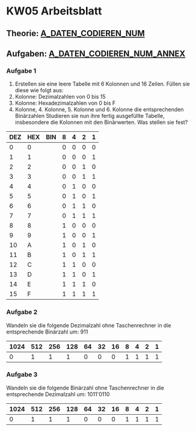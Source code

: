# KW05 Arbeitsblatt

## Theorie: [A_DATEN_CODIEREN_NUM](./A_DATEN_CODIEREN_NUM.pdf)
## Aufgaben: [A_DATEN_CODIEREN_NUM_ANNEX](./A_DATEN_CODIEREN_NUM_ANNEX.pdf)

### Aufgabe 1
1. Erstellen sie eine leere Tabelle mit 6 Kolonnen und 16 Zeilen. Füllen sie diese wie
folgt aus:
1. Kolonne: Dezimalzahlen von 0 bis 15
2. Kolonne: Hexadezimalzahlen von 0 bis F
3. Kolonne, 4. Kolonne, 5. Kolonne und 6. Kolonne die entsprechenden Binärzahlen
   Studieren sie nun ihre fertig ausgefüllte Tabelle, insbesondere die Kolonnen mit den
   Binärwerten. Was stellen sie fest?

| DEZ | HEX | BIN | 8 | 4 | 2 | 1 |
| ------------- | ------------- | ------------- | ------------- | ------------- | ------------- | ------------- |
| 0 | 0 |  | 0 | 0 | 0 | 0 |
| 1 | 1 |  | 0 | 0 | 0 | 1 |
| 2 | 2 |  | 0 | 0 | 1 | 0 |
| 3 | 3 |  | 0 | 0 | 1 | 1 |
| 4 | 4 |  | 0 | 1 | 0 | 0 |
| 5 | 5 |  | 0 | 1 | 0 | 1 |
| 6 | 6 |  | 0 | 1 | 1 | 0 |
| 7 | 7 |  | 0 | 1 | 1 | 1 |
| 8 | 8 |  | 1 | 0 | 0 | 0 |
| 9 | 9 |  | 1 | 0 | 0 | 1 |
| 10 | A |  | 1 | 0 | 1 | 0 |
| 11 | B |  | 1 | 0 | 1 | 1 |
| 12 | C |  | 1 | 1 | 0 | 0 |
| 13 | D |  | 1 | 1 | 0 | 1 |
| 14 | E |  | 1 | 1 | 1 | 0 |
| 15 | F |  | 1 | 1 | 1 | 1 |

### Aufgabe 2
Wandeln sie die folgende Dezimalzahl ohne Taschenrechner in die entsprechende
Binärzahl um: 911

| 1024 | 512 | 256 | 128 | 64 | 32 | 16 | 8 | 4 | 2 | 1 |   
|------|-----|-----|-----|----|----|----|---|---|---|---|
| 0    | 1   | 1   | 1   | 0  | 0  | 0  | 1 | 1 | 1 | 1 |          

### Aufgabe 3
Wandeln sie die folgende Binärzahl ohne Taschenrechner in die entsprechende Dezimalzahl um: 1011'0110


| 1024 | 512 | 256 | 128 | 64 | 32 | 16 | 8 | 4 | 2 | 1 |   
|------|-----|-----|-----|----|----|----|---|---|---|---|
| 0    | 1   | 1   | 1   | 0  | 0  | 0  | 1 | 1 | 1 | 1 |          
